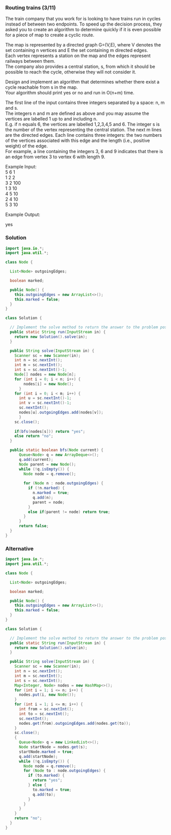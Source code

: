 ### Routing trains (3/11)

The train company that you work for is looking to have trains run in cycles instead of between two endpoints.
To speed up the decision process, they asked you to create an algorithm to determine quickly if it is even possible for a piece of map to create a cyclic route.

The map is represented by a directed graph G=(V,E), where V denotes the set containing n vertices and E the set containing m directed edges.   
Each vertex represents a station on the map and the edges represent railways between them.   
The company also provides a central station, s, from which it should be possible to reach the cycle, otherwise they will not consider it.   

Design and implement an algorithm that determines whether there exist a cycle reachable from s in the map.  
Your algorithm should print yes or no and run in O(n+m) time.  

The first line of the input contains three integers separated by a space: n, m and s.  
The integers n and m are defined as above and you may assume the vertices are labelled 1 up to and including n.  
E.g. if n equals 6, the vertices are labelled 1,2,3,4,5 and 6. The integer s is the number of the vertex representing the central station.
The next m lines are the directed edges. Each line contains three integers: the two numbers of the vertices associated with this edge and the length (i.e., positive weight) of the edge.   
For example, a line containing the integers 3, 6 and 9 indicates that there is an edge from vertex 3 to vertex 6 with length 9.  
  
Example Input:  
5 6 1   
1 2 2  
3 2 100  
1 3 10  
4 5 10   
2 4 10  
5 3 10  
  
Example Output:  
  
yes  

### Solution
```java
import java.io.*;
import java.util.*;

class Node {

  List<Node> outgoingEdges;

  boolean marked;

  public Node() {
    this.outgoingEdges = new ArrayList<>();
    this.marked = false;
  }
}

class Solution {

  // Implement the solve method to return the answer to the problem posed by the inputstream.
  public static String run(InputStream in) {
    return new Solution().solve(in);
  }

  public String solve(InputStream in) {
    Scanner sc = new Scanner(in);
    int n = sc.nextInt();
    int m = sc.nextInt();
    int s = sc.nextInt()-1;
    Node[] nodes = new Node[n];
    for (int i = 0; i < n; i++) {
        nodes[i] = new Node();
      }
    for (int i = 0; i < m; i++) {
      int u = sc.nextInt()-1;
      int v = sc.nextInt()-1;
      sc.nextInt();
      nodes[u].outgoingEdges.add(nodes[v]);
      }
    sc.close();
    
    if(bfs(nodes[s])) return "yes";
    else return "no";
  }

  public static boolean bfs(Node current) {
      Queue<Node> q = new ArrayDeque<>();
      q.add(current);
      Node parent = new Node();
      while (!q.isEmpty()) {
        Node node = q.remove();
        
        for (Node n : node.outgoingEdges) {
          if (!n.marked) {
            n.marked = true;
            q.add(n);
            parent = node;
          }
          else if(parent != node) return true;
        }
      }
      return false;
  }
}

```

### Alternative

```java
import java.io.*;
import java.util.*;

class Node {

  List<Node> outgoingEdges;

  boolean marked;

  public Node() {
    this.outgoingEdges = new ArrayList<>();
    this.marked = false;
  }
}

class Solution {

  // Implement the solve method to return the answer to the problem posed by the inputstream.
  public static String run(InputStream in) {
    return new Solution().solve(in);
  }

  public String solve(InputStream in) {
    Scanner sc = new Scanner(in);
    int n = sc.nextInt();
    int m = sc.nextInt();
    int s = sc.nextInt();
    Map<Integer, Node> nodes = new HashMap<>();
    for (int i = 1; i <= n; i++) {
      nodes.put(i, new Node());
    }
    for (int i = 1; i <= m; i++) {
      int from = sc.nextInt();
      int to = sc.nextInt();
      sc.nextInt();
      nodes.get(from).outgoingEdges.add(nodes.get(to));
    }
    sc.close();
    {
      Queue<Node> q = new LinkedList<>();
      Node startNode = nodes.get(s);
      startNode.marked = true;
      q.add(startNode);
      while (!q.isEmpty()) {
        Node node = q.remove();
        for (Node to : node.outgoingEdges) {
          if (to.marked) {
            return "yes";
          } else {
            to.marked = true;
            q.add(to);
          }
        }
      }
    }
    return "no";
  }
}
```

